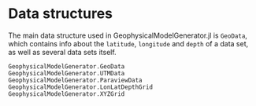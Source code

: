 # Data structures

The main data structure used in GeophysicalModelGenerator.jl is `GeoData`, which contains info about the `latitude`, `longitude` and `depth` of a data set, as well as several data sets itself.

```@docs
GeophysicalModelGenerator.GeoData
GeophysicalModelGenerator.UTMData
GeophysicalModelGenerator.ParaviewData
GeophysicalModelGenerator.LonLatDepthGrid
GeophysicalModelGenerator.XYZGrid
```
